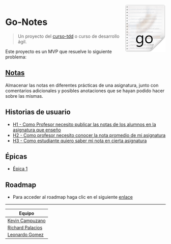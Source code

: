 <img src="/docs/resources/go-notes-images.png" align="right" />

# Go-Notes

> Un proyecto del [curso-tdd](https://jj.github.io/curso-tdd) o curso de desarrollo ágil.

Este proyecto es un MVP que resuelve lo siguiente problema:

## [Notas](https://jj.github.io/curso-tdd/problemas/notas.html)

Almacenar las notas en diferentes prácticas de una asignatura, junto con comentarios adicionales y posibles anotaciones que se hayan podido hacer sobre las mismas.

## Historias de usuario
* [H1 - Como Profesor necesito publicar las notas de los alumnos en la asignatura que enseño](https://github.com/Golang-EC/go-notes/issues/6)
* [H2 - Como profesor necesito conocer la nota promedio de mi asignatura](https://github.com/Golang-EC/go-notes/issues/5)
* [H3 - Como estudiante quiero saber mi nota en cierta asignatura](https://github.com/Golang-EC/go-notes/issues/4)

## Épicas
* [Épica 1](https://github.com/Golang-EC/go-notes/milestone/1)


## Roadmap
* Para acceder al roadmap haga clic en el siguiente [enlace](https://github.com/Golang-EC/go-notes/projects/1) 

--- 
| Equipo |
--- |
[Kevin Campuzano](https://github.com/Kevincamp) |
[Richard Palacios](https://github.com/rpalaciosg) |
[Leonardo Gomez](https://github.com/gomezgleonardob) |
